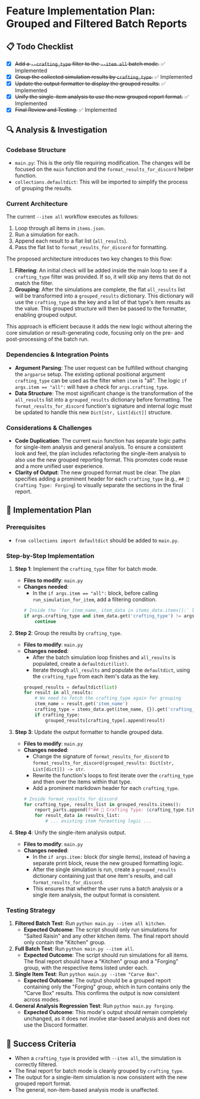 # Feature Implementation Plan: Grouped and Filtered Batch Reports

## 📋 Todo Checklist
- [x] ~~Add a `--crafting_type` filter to the `--item all` batch mode.~~ ✅ Implemented
- [x] ~~Group the collected simulation results by `crafting_type`.~~ ✅ Implemented
- [x] ~~Update the output formatter to display the grouped results.~~ ✅ Implemented
- [x] ~~Unify the single-item analysis to use the new grouped report format.~~ ✅ Implemented
- [x] ~~Final Review and Testing.~~ ✅ Implemented

## 🔍 Analysis & Investigation

### Codebase Structure
- `main.py`: This is the only file requiring modification. The changes will be focused on the `main` function and the `format_results_for_discord` helper function.
- `collections.defaultdict`: This will be imported to simplify the process of grouping the results.

### Current Architecture
The current `--item all` workflow executes as follows:
1.  Loop through all items in `items.json`.
2.  Run a simulation for each.
3.  Append each result to a flat list (`all_results`).
4.  Pass the flat list to `format_results_for_discord` for formatting.

The proposed architecture introduces two key changes to this flow:
1.  **Filtering**: An initial check will be added inside the main loop to see if a `crafting_type` filter was provided. If so, it will skip any items that do not match the filter.
2.  **Grouping**: After the simulations are complete, the flat `all_results` list will be transformed into a `grouped_results` dictionary. This dictionary will use the `crafting_type` as the key and a list of that type's item results as the value. This grouped structure will then be passed to the formatter, enabling grouped output.

This approach is efficient because it adds the new logic without altering the core simulation or result-generating code, focusing only on the pre- and post-processing of the batch run.

### Dependencies & Integration Points
- **Argument Parsing**: The user request can be fulfilled without changing the `argparse` setup. The existing optional positional argument `crafting_type` can be used as the filter when `item` is "all". The logic `if args.item == "all":` will have a check for `args.crafting_type`.
- **Data Structure**: The most significant change is the transformation of the `all_results` list into a `grouped_results` dictionary before formatting. The `format_results_for_discord` function's signature and internal logic must be updated to handle this new `Dict[str, List[dict]]` structure.

### Considerations & Challenges
- **Code Duplication**: The current `main` function has separate logic paths for single-item analysis and general analysis. To ensure a consistent look and feel, the plan includes refactoring the single-item analysis to also use the new grouped reporting format. This promotes code reuse and a more unified user experience.
- **Clarity of Output**: The new grouped format must be clear. The plan specifies adding a prominent header for each `crafting_type` (e.g., `## 👑 Crafting Type: Forging`) to visually separate the sections in the final report.

## 📝 Implementation Plan

### Prerequisites
- `from collections import defaultdict` should be added to `main.py`.

### Step-by-Step Implementation
1. **Step 1**: Implement the `crafting_type` filter for batch mode.
   - **Files to modify**: `main.py`
   - **Changes needed**:
     - In the `if args.item == "all":` block, before calling `run_simulation_for_item`, add a filtering condition.
     ```python
     # Inside the `for item_name, item_data in items_data.items():` loop
     if args.crafting_type and item_data.get('crafting_type') != args.crafting_type:
         continue
     ```

2. **Step 2**: Group the results by `crafting_type`.
   - **Files to modify**: `main.py`
   - **Changes needed**:
     - After the batch simulation loop finishes and `all_results` is populated, create a `defaultdict(list)`.
     - Iterate through `all_results` and populate the `defaultdict`, using the `crafting_type` from each item's data as the key.
     ```python
     grouped_results = defaultdict(list)
     for result in all_results:
         # We need to fetch the crafting_type again for grouping
         item_name = result.get('item_name')
         crafting_type = items_data.get(item_name, {}).get('crafting_type')
         if crafting_type:
             grouped_results[crafting_type].append(result)
     ```

3. **Step 3**: Update the output formatter to handle grouped data.
   - **Files to modify**: `main.py`
   - **Changes needed**:
     - Change the signature of `format_results_for_discord` to `format_results_for_discord(grouped_results: Dict[str, List[dict]]) -> str`.
     - Rewrite the function's loops to first iterate over the `crafting_type` and then over the items within that type.
     - Add a prominent markdown header for each `crafting_type`.
     ```python
     # Inside format_results_for_discord
     for crafting_type, results_list in grouped_results.items():
         report_parts.append(f"## 👑 Crafting Type: {crafting_type.title()}")
         for result_data in results_list:
             # ... existing item formatting logic ...
     ```

4. **Step 4**: Unify the single-item analysis output.
   - **Files to modify**: `main.py`
   - **Changes needed**:
     - In the `if args.item:` block (for single items), instead of having a separate print block, reuse the new grouped formatting logic.
     - After the single simulation is run, create a `grouped_results` dictionary containing just that one item's results, and call `format_results_for_discord`.
     - This ensures that whether the user runs a batch analysis or a single item analysis, the output format is consistent.

### Testing Strategy
1.  **Filtered Batch Test**: Run `python main.py --item all kitchen`.
    - **Expected Outcome**: The script should only run simulations for "Salted Raisin" and any other kitchen items. The final report should only contain the "Kitchen" group.
2.  **Full Batch Test**: Run `python main.py --item all`.
    - **Expected Outcome**: The script should run simulations for all items. The final report should have a "Kitchen" group and a "Forging" group, with the respective items listed under each.
3.  **Single Item Test**: Run `python main.py --item "Carve Box"`.
    - **Expected Outcome**: The output should be a grouped report containing only the "Forging" group, which in turn contains only the "Carve Box" results. This confirms the output is now consistent across modes.
4.  **General Analysis Regression Test**: Run `python main.py forging`.
    - **Expected Outcome**: This mode's output should remain completely unchanged, as it does not involve star-based analysis and does not use the Discord formatter.

## 🎯 Success Criteria
- When a `crafting_type` is provided with `--item all`, the simulation is correctly filtered.
- The final report for batch mode is cleanly grouped by `crafting_type`.
- The output for a single-item simulation is now consistent with the new grouped report format.
- The general, non-item-based analysis mode is unaffected.
